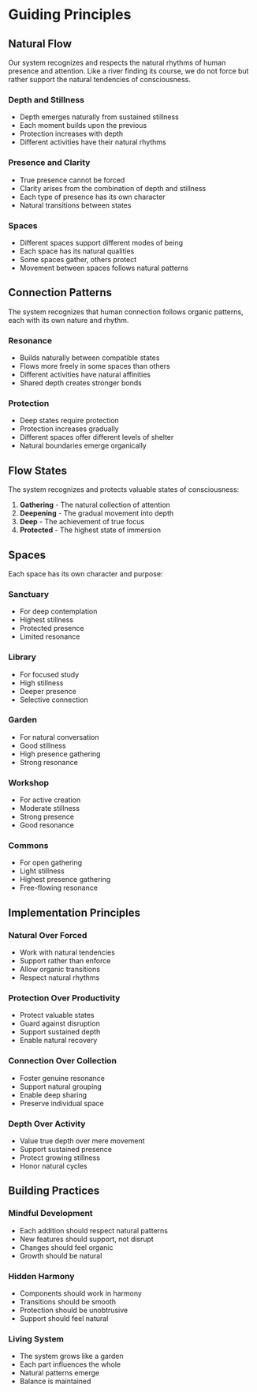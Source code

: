 # Guiding Principles

## Natural Flow
Our system recognizes and respects the natural rhythms of human presence and attention. Like a river finding its course, we do not force but rather support the natural tendencies of consciousness.

### Depth and Stillness
- Depth emerges naturally from sustained stillness
- Each moment builds upon the previous
- Protection increases with depth
- Different activities have their natural rhythms

### Presence and Clarity
- True presence cannot be forced
- Clarity arises from the combination of depth and stillness
- Each type of presence has its own character
- Natural transitions between states

### Spaces
- Different spaces support different modes of being
- Each space has its natural qualities
- Some spaces gather, others protect
- Movement between spaces follows natural patterns

## Connection Patterns
The system recognizes that human connection follows organic patterns, each with its own nature and rhythm.

### Resonance
- Builds naturally between compatible states
- Flows more freely in some spaces than others
- Different activities have natural affinities
- Shared depth creates stronger bonds

### Protection
- Deep states require protection
- Protection increases gradually
- Different spaces offer different levels of shelter
- Natural boundaries emerge organically

## Flow States
The system recognizes and protects valuable states of consciousness:

1. **Gathering** - The natural collection of attention
2. **Deepening** - The gradual movement into depth
3. **Deep** - The achievement of true focus
4. **Protected** - The highest state of immersion

## Spaces
Each space has its own character and purpose:

### Sanctuary
- For deep contemplation
- Highest stillness
- Protected presence
- Limited resonance

### Library
- For focused study
- High stillness
- Deeper presence
- Selective connection

### Garden
- For natural conversation
- Good stillness
- High presence gathering
- Strong resonance

### Workshop
- For active creation
- Moderate stillness
- Strong presence
- Good resonance

### Commons
- For open gathering
- Light stillness
- Highest presence gathering
- Free-flowing resonance

## Implementation Principles

### Natural Over Forced
- Work with natural tendencies
- Support rather than enforce
- Allow organic transitions
- Respect natural rhythms

### Protection Over Productivity
- Protect valuable states
- Guard against disruption
- Support sustained depth
- Enable natural recovery

### Connection Over Collection
- Foster genuine resonance
- Support natural grouping
- Enable deep sharing
- Preserve individual space

### Depth Over Activity
- Value true depth over mere movement
- Support sustained presence
- Protect growing stillness
- Honor natural cycles

## Building Practices

### Mindful Development
- Each addition should respect natural patterns
- New features should support, not disrupt
- Changes should feel organic
- Growth should be natural

### Hidden Harmony
- Components should work in harmony
- Transitions should be smooth
- Protection should be unobtrusive
- Support should feel natural

### Living System
- The system grows like a garden
- Each part influences the whole
- Natural patterns emerge
- Balance is maintained 
